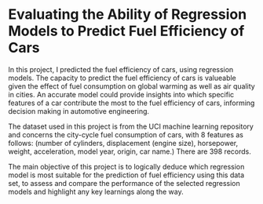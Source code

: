 # Evaluating the Ability of Regression Models to Predict Fuel Efficiency of Cars

In this project, I predicted the fuel efficiency of cars, using regression models. The capacity to predict the fuel efficiency of cars is valueable given the effect of fuel consumption on global warming as well as air quality in cities. An accurate model could provide insights into which specific features of a car contribute the most to the fuel efficiency of cars, informing decision making in automotive engineering.

The dataset used in this project is from the UCI machine learning repository and concerns the city-cycle fuel consumption of cars, with 8 features as follows: (number of cylinders, displacement (engine size), horsepower, weight, acceleration, model year, origin, car name.) There are 398 records.

The main objective of this project is to logically deduce which regression model is most suitable for the prediction of fuel efficiency using this data set, to assess and compare the performance of the selected regression models and highlight any key learnings along the way.
